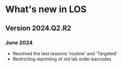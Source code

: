 # What's new in LOS

## Version 2024.Q2.R2

### June 2024

- Resolved the test reasons 'routine' and 'Targeted'
- Restricting reprinting of old lab order barcodes